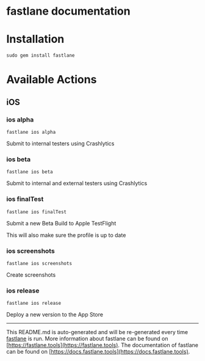 fastlane documentation
================
# Installation
```
sudo gem install fastlane
```
# Available Actions
## iOS
### ios alpha
```
fastlane ios alpha
```
Submit to internal testers using Crashlytics
### ios beta
```
fastlane ios beta
```
Submit to internal and external testers using Crashlytics
### ios finalTest
```
fastlane ios finalTest
```
Submit a new Beta Build to Apple TestFlight

This will also make sure the profile is up to date
### ios screenshots
```
fastlane ios screenshots
```
Create screenshots
### ios release
```
fastlane ios release
```
Deploy a new version to the App Store

----

This README.md is auto-generated and will be re-generated every time [fastlane](https://fastlane.tools) is run.
More information about fastlane can be found on [https://fastlane.tools](https://fastlane.tools).
The documentation of fastlane can be found on [https://docs.fastlane.tools](https://docs.fastlane.tools).

